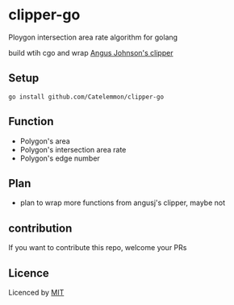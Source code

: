 # clipper-go

Ploygon intersection area rate algorithm for golang

build wtih cgo and wrap [Angus Johnson's clipper](http://www.angusj.com/delphi/clipper.php)

## Setup

```
go install github.com/Catelemmon/clipper-go
```

## Function

- Polygon's area
- Polygon's intersection area rate
- Polygon's edge number

## Plan

- plan to wrap more functions from angusj's clipper, maybe not

## contribution 

If you want to contribute this repo, welcome your PRs

## Licence

Licenced by [MIT](https://github.com/Ice-Hazymoon/MikuTools/blob/master/LICENSE)